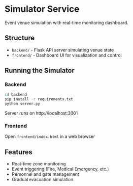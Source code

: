 # Simulator Service

Event venue simulation with real-time monitoring dashboard.

## Structure
- `backend/` - Flask API server simulating venue state
- `frontend/` - Dashboard UI for visualization and control

## Running the Simulator

### Backend
```bash
cd backend
pip install -r requirements.txt
python server.py
```
Server runs on http://localhost:3001

### Frontend
Open `frontend/index.html` in a web browser

## Features
- Real-time zone monitoring
- Event triggering (Fire, Medical Emergency, etc.)
- Personnel and gate management
- Gradual evacuation simulation